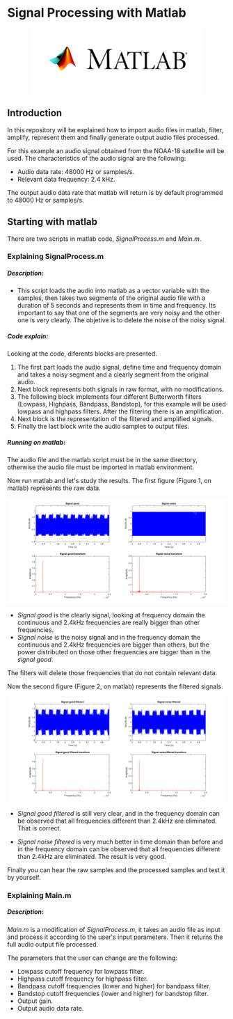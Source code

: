
# Signal Processing with Matlab

<p align="center">
  <img width="400" height="150" src="https://github.com/AndresCasasola/Matlab-SignalProcessing/raw/master/resources/images/matlab.png">
</p>

## Introduction
In this repository will be explained how to import audio files in matlab, filter, amplify, represent them and finally generate output audio files processed.

For this example an audio signal obtained from the NOAA-18 satellite will be used.
The characteristics of the audio signal are the following:
- Audio data rate: 48000 Hz or samples/s.
- Relevant data frequency: 2.4 kHz.

The output audio data rate that matlab will return is by default programmed to 48000 Hz or samples/s.

## Starting with matlab
There are two scripts in matlab code, *SignalProcess.m* and *Main.m*.

<!-- <br>
<center><strong><font size="+2">Explaining SignalProcess.m</font></strong></center> -->

 ### Explaining SignalProcess.m

##### Description:
- This script loads the audio into matlab as a vector variable with the samples, then takes two segments of the original audio file with a duration of 5 seconds and represents them in time and frequency. Its important to say that one of the segments are very noisy and the other one is very clearly. The objetive is to delete the noise of the noisy signal.

##### Code explain:
Looking at the code, diferents blocks are presented.
1) The first part loads the audio signal, define time and frequency domain and takes a noisy segment and a clearly segment from the original audio. 
2) Next block represents both signals in raw format, with no modifications. 
3) The following block implements four different Butterworth filters (Lowpass, Highpass, Bandpass, Bandstop), for this example will be used lowpass and highpass filters. After the filtering there is an amplification. 
4) Next block is the representation of the filtered and amplified signals.
5) Finally the last block write the audio samples to output files.

##### Running on matlab:
The audio file and the matlab script must be in the same directory, otherwise the audio file must be imported in matlab environment.

Now run matlab and let's study the results.
The first figure (Figure 1, on matlab) represents the raw data.

![Figure 1](https://github.com/AndresCasasola/Matlab-SignalProcessing/raw/master/resources/images/signal_raw.png "Figure 1")

- *Signal good* is the clearly signal, looking at frequency domain the continuous and 2.4kHz frequencies are really bigger than other frequencies.
- *Signal noise* is the noisy signal and in the frequency domain the continuous and 2.4kHz frequencies are bigger than others, but the power distributed on those other frequencies are bigger than in the *signal good*.

The filters will delete those frequencies that do not contain relevant data.

Now the second figure (Figure 2, on matlab) represents the filtered signals.

![Figure 2](https://github.com/AndresCasasola/Matlab-SignalProcessing/raw/master/resources/images/signal_filtered.png "Figure 2")

- *Signal good filtered* is still very clear, and in the frequency domain can be observed that all frequencies different than 2.4kHz are eliminated. That is correct.

- *Signal noise filtered* is very much better in time domain than before and in the frequency domain can be observed that all frequencies different than 2.4kHz are eliminated. The result is very good.

Finally you can hear the raw samples and the processed samples and test it by yourself.


<!-- <center><strong><font size="+2">Explaining Main.m</font></strong></center> -->

### Explaining Main.m

##### Description:

*Main.m* is a modification of *SignalProcess.m*, it takes an audio file as input and process it according to the user's input parameters. Then it returns the full audio output file processed.

The parameters that the user can change are the following:
- Lowpass cutoff frequency for lowpass filter.
- Highpass cutoff frequency for highpass filter.
- Bandpass cutoff frequencies (lower and higher) for bandpass filter.
- Bandstop cutoff frequencies (lower and higher) for bandstop filter.
- Output gain.
- Output audio data rate.